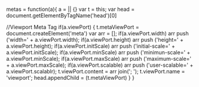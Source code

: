 
metas = function(a){
   a = || {}
   var t = this;
   var head = document.getElementByTagName('head')[0]
   
   //Viewport Meta Tag
   if(a.viewPort) {
      t.metaViewPort = document.createElement('meta')
      var arr = [];
      if(a.viewPort.width) arr push ('width=' + a.viewPort.width);
      if(a.viewPort.height) arr push ('height=' + a.viewPort.height);
      if(a.viewPort.initScale) arr push ('initial-scale=' + a.viewPort.initScale);
      if(a.viewPort.minScale) arr push ('minimun-scale=' + a.viewPort.minScale);
      if(a.viewPort.maxScale) arr push ('maximum-scale=' + a.viewPort.maxScale);
      if(a.viewPort.scalable) arr push ('user-scalable=' + a.viewPort.scalablr);
      t.viewPort.content = arr join('; ');
      t.viewPort.name = 'viewport';
      head.appendChild = (t.metaViewPort)
   }
}
